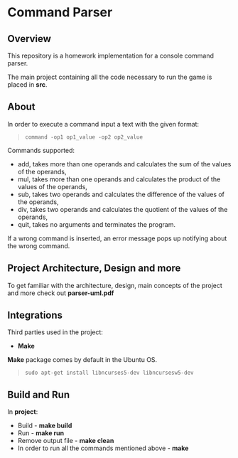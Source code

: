 # Command Parser

## Overview

This repository is a homework implementation for a console command parser.

The main project containing all the code necessary to run the game is placed in **src**.

## About

In order to execute a command input a text with the given format:
>``command -op1 op1_value -op2 op2_value``

Commands supported:
- add, takes more than one operands and calculates the sum of the values of the operands,
- mul, takes more than one operands and calculates the product of the values of the operands,
- sub, takes two operands and calculates the difference of the values of the operands,
- div, takes two operands and calculates the quotient of the values of the operands,
- quit, takes no arguments and terminates the program.

If a wrong command is inserted, an error message pops up notifying about the wrong command.

## Project Architecture, Design and more

To get familiar with the architecture, design, main concepts of the project and more check out **parser-uml.pdf**

## Integrations

Third parties used in the project:

* **Make**

**Make** package comes by default in the Ubuntu OS.
>``sudo apt-get install libncurses5-dev libncursesw5-dev``

##  Build and Run

In **project**:

* Build - **make build**
* Run - **make run**
* Remove output file - **make clean**
* In order to run all the commands mentioned above - **make**